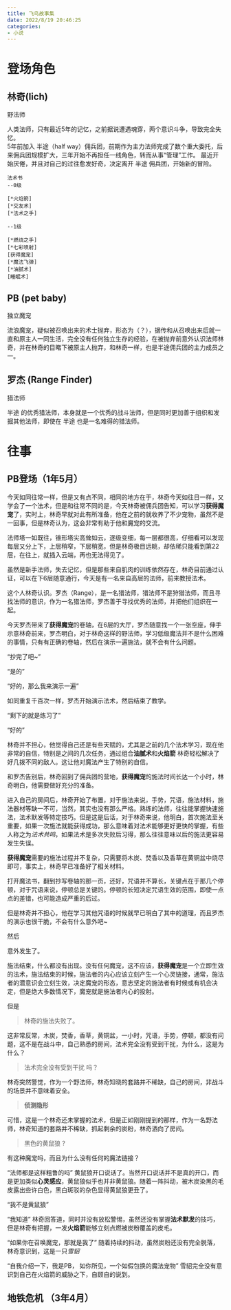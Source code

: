 ```yaml
---
title: 飞鸟故事集
date: 2022/8/19 20:46:25
categories:
- 小说
---
```

# 登场角色
## 林奇(lich)

野法师  

人类法师，只有最近5年的记忆，之前据说遭遇魂穿，两个意识斗争，导致完全失忆。  
5年前加入 半途（half way）佣兵团，前期作为主力法师完成了数个重大委托，后来佣兵团规模扩大，三年开始不再担任一线角色，转而从事“管理”工作。
最近开始厌倦，并且对自己的过往愈发好奇，决定离开 半途 佣兵团，开始新的冒险。

<!-- more -->

``` 
法术书   
--0级

[*火焰箭]  
[*交友术]
[*法术之手]

--1级

[*燃烧之手]
[*七彩喷射]
[获得魔宠]
[*魔法飞弹]
[*油腻术]
[睡眠术]
```

## PB (pet baby)

 独立魔宠

流浪魔宠，疑似被召唤出来的术士抛弃，形态为（？），据传和从召唤出来后就一直和原主人一同生活，完全没有任何独立生存的经验，在被抛弃前意外认识法师林奇，并在林奇的目睹下被原主人抛弃，和林奇一样，也是半途佣兵团的主力成员之一。

## 罗杰 (Range Finder)

 猎法师

半途 的优秀猎法师，本身就是一个优秀的战斗法师，但是同时更加善于组织和发掘其他法师，即使在 半途 也是一名难得的猎法师。

# 往事

## PB登场（1年5月）

今天如同往常一样，但是又有点不同，相同的地方在于，林奇今天如往日一样，又学会了一个法术，但是和往常不同的是，今天林奇被佣兵团告知，可以学习**获得魔宠**了，实时上，林奇早就对此有所准备，他在之前的就收养了不少宠物，虽然不是一回事，但是林奇认为，这会非常有助于他和魔宠的交流。

法师塔一如既往，锥形塔尖高耸如云，逐级变细，每一层都很高，仔细看可以发现每层又分上下，上层稍窄，下层稍宽，但是林奇极目远眺，却依稀只能看到第22层，在往上，就插入云端，再也无法得见了。

虽然是新手法师，失去记忆，但是那些来自肌肉的训练依然存在，林奇目前通过认证，可以在下6层随意通行，今天是有一名来自高层的法师，前来教授法术。

这个人林奇认识。罗杰（Range），是一名猎法师，猎法师不是狩猎法师，而且寻找法师的意识，作为一名猎法师，罗杰善于寻找优秀的法师，并把他们组织在一起。

今天罗杰带来了**获得魔宠**的卷轴，在6层的大厅，罗杰随意找一个一张空座，伸手示意林奇前来，罗杰明白，对于林奇这样的野法师，学习低级魔法并不是什么困难的事情，只有有正确的卷轴，然后在演示一遍施法，就不会有什么问题。

“抄完了吧~”

“是的”

“好的，那么我来演示一遍”

如同重复千百次一样，罗杰开始演示法术，然后结束了教学。

“剩下的就是练习了”

“好的”

林奇并不担心，他觉得自己还是有些天赋的，尤其是之前的几个法术学习，现在他非常的自信，特别是之间的几次任务，通过组合**油腻术**和**火焰箭** 林奇轻松解决了好几拨不同的敌人。这让他对魔法产生了特别的自信。

和罗杰告别后，林奇回到了佣兵团的营地，**获得魔宠**的施法时间长达一个小时，林奇明白，他需要做好充分的准备。

进入自己的房间后，林奇开始了布置，对于施法来说，手势，咒语，施法材料，施法器材等缺一不可，当然，其实也没有那么严格。熟练的法师，往往能掌握快速施法，法术默发等特定技巧。但是这是后话，对于林奇来说，他明白，首次施法至关重要，如果一次施法就能获得成功，那么意味着对法术能够更好更快的掌握，有些人称之为*法术共鸣*，如果法术是多次失败后习得，那么往往意味以后的施法更容易发生失误。

**获得魔宠**需要的施法过程并不复杂，只需要将木炭、焚香以及香草在黄铜盆中烧尽即可，事实上，林奇早已准备好了相关材料。

打开魔法书，翻到抄写卷轴的那一页，还好，咒语并不算长，关键点在于那几个停顿，对于咒语来说，停顿总是关键的。停顿的长短决定咒语生效的范围，即使一点点的差错，也可能造成严重的后过。

但是林奇并不担心，他在学习其他咒语的时候就早已明白了其中的道理，而且罗杰的演示也很干脆，不会有什么意外吧~

然后

意外发生了。

施法结束，什么都没有出现。没有任何魔宠，这不应该，**获得魔宠**是一个立即生效的法术，施法结束的时候，施法者的内心应该立刻产生一个心灵链接，通常，施法者的潜意识会立刻生效，决定魔宠的形态，意志坚定的施法者有时候或有机会决定，但是绝大多数情况下，魔宠就是施法者内心的投射。

但是

> 林奇的施法失败了。

这非常反常，木炭，焚香，香草，黄铜盆，一小时，咒语，手势，停顿，都没有问题，这不是在战斗中，自己熟悉的房间，法术完全没有受到干扰，为什么，这是为什么？

>法术完全没有受到干扰  吗？

林奇突然警觉，作为一个野法师，林奇知晓的套路并不稀缺，自己的房间，非战斗的场景并不意味着安全。
>**侦测隐形**

可惜，这是一个林奇还未掌握的法术，但是正如刚刚提到的那样，作为一名野法师，林奇知道的套路并不稀缺，抓起剩余的炭粉，林奇洒向了房间。

> 黑色的黄鼠狼 ?

有这种魔宠吗，而且为什么没有任何的魔法链接？

“法师都是这样粗鲁的吗” 黄鼠狼开口说话了。当然开口说话并不是真的开口，而是更加类似**心灵感应**，黄鼠狼似乎也并非黄鼠狼。随着一阵抖动，被木炭染黑的毛皮露出些许白色，黑白斑驳的杂色显得黄鼠狼更丑了。

“我不是黄鼠狼”

“我知道” 林奇回答道，同时并没有放松警惕，虽然还没有掌握**法术默发**的技巧，但是林奇有把握，一发**火焰箭**能够立刻点燃被炭粉覆盖的皮毛。

“如果你在召唤魔宠，那就是我了” 随着持续的抖动，虽然炭粉还没有完全脱落，林奇意识到，这是一只*雪貂*

“自我介绍一下，我是PB， 如你所见，一个如假包换的魔法宠物” 雪貂完全没有意识到自己在火焰箭的威胁之下，自顾自的说到。



## 地铁危机 （3年4月）